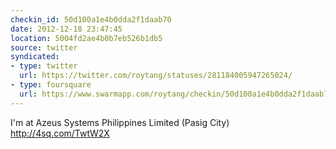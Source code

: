 ```yaml
---
checkin_id: 50d100a1e4b0dda2f1daab70
date: 2012-12-18 23:47:45
location: 5004fd2ae4b0b7eb526b1db5
source: twitter
syndicated:
- type: twitter
  url: https://twitter.com/roytang/statuses/281184005947265024/
- type: foursquare
  url: https://www.swarmapp.com/roytang/checkin/50d100a1e4b0dda2f1daab70
---
```


I'm at Azeus Systems Philippines Limited (Pasig City) http://4sq.com/TwtW2X